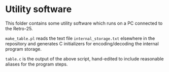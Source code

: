 # Utility software

This folder contains some utility software which runs on a PC connected to the Retro-25.

`make_table.pl` reads the text file `internal_storage.txt` elsewhere
in the repository and generates C initializers for encoding/decoding
the internal program storage.

`table.c` is the output of the above script, hand-edited to include
reasonable aliases for the program steps.
